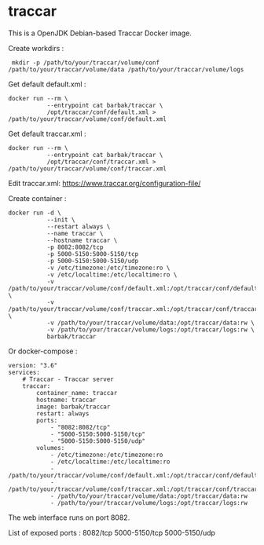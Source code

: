 # traccar

This is a OpenJDK Debian-based Traccar Docker image.

Create workdirs :

     mkdir -p /path/to/your/traccar/volume/conf /path/to/your/traccar/volume/data /path/to/your/traccar/volume/logs

Get default default.xml :

    docker run --rm \
               --entrypoint cat barbak/traccar \
               /opt/traccar/conf/default.xml > /path/to/your/traccar/volume/conf/default.xml

Get default traccar.xml :

    docker run --rm \
               --entrypoint cat barbak/traccar \
               /opt/traccar/conf/traccar.xml > /path/to/your/traccar/volume/conf/traccar.xml

Edit traccar.xml: https://www.traccar.org/configuration-file/

Create container :

    docker run -d \
               --init \
               --restart always \
               --name traccar \
               --hostname traccar \
               -p 8082:8082/tcp
               -p 5000-5150:5000-5150/tcp
               -p 5000-5150:5000-5150/udp
               -v /etc/timezone:/etc/timezone:ro \
               -v /etc/localtime:/etc/localtime:ro \
               -v /path/to/your/traccar/volume/conf/default.xml:/opt/traccar/conf/default.xml:ro \
               -v /path/to/your/traccar/volume/conf/traccar.xml:/opt/traccar/conf/traccar.xml:ro \
               -v /path/to/your/traccar/volume/data:/opt/traccar/data:rw \
               -v /path/to/your/traccar/volume/logs:/opt/traccar/logs:rw \
               barbak/traccar

Or docker-compose :

    version: "3.6"
    services:
        # Traccar - Traccar server
        traccar:
            container_name: traccar
            hostname: traccar
            image: barbak/traccar
            restart: always
            ports:
                - "8082:8082/tcp"
                - "5000-5150:5000-5150/tcp"
                - "5000-5150:5000-5150/udp"
            volumes:
                - /etc/timezone:/etc/timezone:ro
                - /etc/localtime:/etc/localtime:ro
                - /path/to/your/traccar/volume/conf/default.xml:/opt/traccar/conf/default.xml:ro
                - /path/to/your/traccar/volume/conf/traccar.xml:/opt/traccar/conf/traccar.xml:ro
                - /path/to/your/traccar/volume/data:/opt/traccar/data:rw
                - /path/to/your/traccar/volume/logs:/opt/traccar/logs:rw

The web interface runs on port 8082.

List of exposed ports : 8082/tcp 5000-5150/tcp 5000-5150/udp
